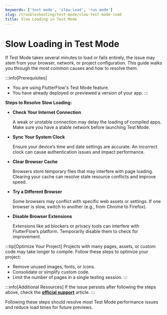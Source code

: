 ```yaml
---
keywords: ['test mode', 'slow load', 'run mode']
slug: /troubleshooting/test-mode/slow-test-mode-load
title: Slow Loading in Test Mode
---
```


# Slow Loading in Test Mode

If Test Mode takes several minutes to load or fails entirely, the issue may stem from your browser, network, or project configuration. This guide walks you through the most common causes and how to resolve them.

:::info[Prerequisites]
- You are using FlutterFlow's Test Mode feature.
- You have already deployed or previewed a version of your app.
:::

**Steps to Resolve Slow Loading:**

- **Check Your Internet Connection**

    A weak or unstable connection may delay the loading of compiled apps. Make sure you have a stable network before launching Test Mode.

- **Sync Your System Clock**

    Ensure your device’s time and date settings are accurate. An incorrect clock can cause authentication issues and impact performance.

- **Clear Browser Cache**

    Browsers store temporary files that may interfere with page loading. Clearing your cache can resolve stale resource conflicts and improve speed.

- **Try a Different Browser**

    Some browsers may conflict with specific web assets or settings. If one browser is slow, switch to another (e.g., from Chrome to Firefox).

- **Disable Browser Extensions**

    Extensions like ad blockers or privacy tools can interfere with FlutterFlow’s platform. Temporarily disable them to check for improvement.

:::tip[Optimize Your Project]
Projects with many pages, assets, or custom code may take longer to compile. Follow these steps to optimize your project:
- Remove unused images, fonts, or icons.
- Consolidate or simplify custom code.
- Limit the number of pages in a single testing session.
:::

:::info[Additional Resources]
If the issue persists after following the steps above, check the
**[official support](https://intercom.help/flutterflow/en/articles/7052737-test-mode-is-not-loading-or-is-very-slow-it-takes-a-long-time-to-load-the-app)**  article. 
:::

Following these steps should resolve most Test Mode performance issues and reduce load times for future previews.